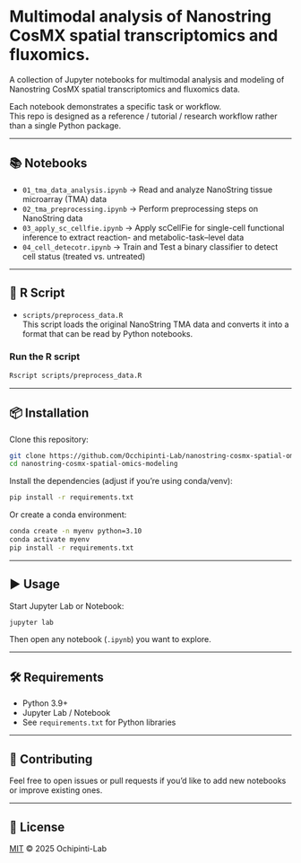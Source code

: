 # Multimodal analysis of Nanostring CosMX spatial transcriptomics and fluxomics.
 A collection of Jupyter notebooks for multimodal analysis and modeling of Nanostring CosMX spatial transcriptomics and fluxomics data.

Each notebook demonstrates a specific task or workflow.  
This repo is designed as a reference / tutorial / research workflow rather than a single Python package.

---

## 📚 Notebooks

- `01_tma_data_analysis.ipynb` → Read and analyze NanoString tissue microarray (TMA) data
- `02_tma_preprocessing.ipynb` → Perform preprocessing steps on NanoString data
- `03_apply_sc_cellfie.ipynb` → Apply scCellFie for single-cell functional inference to extract reaction- and metabolic-task–level data
- `04_cell_detecotr.ipynb` → Train and Test a binary classifier to detect cell status (treated vs. untreated)


---

## 📜 R Script

- `scripts/preprocess_data.R`  
  This script loads the original NanoString TMA data and converts it into a format that can be read by Python notebooks.  

### Run the R script

```bash
Rscript scripts/preprocess_data.R
```

---

## 📦 Installation

Clone this repository:

```bash
git clone https://github.com/Occhipinti-Lab/nanostring-cosmx-spatial-omics-modeling.git
cd nanostring-cosmx-spatial-omics-modeling
```

Install the dependencies (adjust if you’re using conda/venv):

```bash
pip install -r requirements.txt
```

Or create a conda environment:

```bash
conda create -n myenv python=3.10
conda activate myenv
pip install -r requirements.txt
```

---

## ▶️ Usage

Start Jupyter Lab or Notebook:

```bash
jupyter lab
```

Then open any notebook (`.ipynb`) you want to explore.

---

## 🛠 Requirements

- Python 3.9+  
- Jupyter Lab / Notebook  
- See `requirements.txt` for Python libraries

---

## 🤝 Contributing

Feel free to open issues or pull requests if you’d like to add new notebooks or improve existing ones.

---

## 📄 License

[MIT](LICENSE) © 2025 Ochipinti-Lab